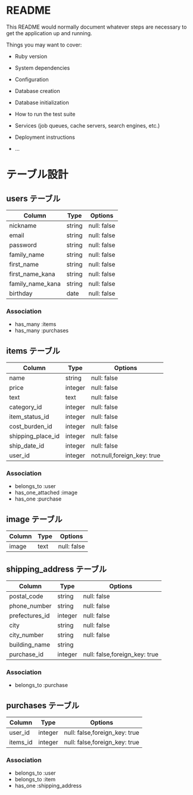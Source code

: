 # README

This README would normally document whatever steps are necessary to get the
application up and running.

Things you may want to cover:

* Ruby version

* System dependencies

* Configuration

* Database creation

* Database initialization

* How to run the test suite

* Services (job queues, cache servers, search engines, etc.)

* Deployment instructions

* ...

# テーブル設計

## users テーブル

| Column            | Type   | Options     |
| --------          | ------ | ----------- |
| nickname          | string | null: false |
| email             | string | null: false |
| password          | string | null: false |
| family_name       | string | null: false |
| first_name        | string | null: false |
| first_name_kana   | string | null: false |
| family_name_kana  | string | null: false |
| birthday          | date   | null: false |

### Association
- has_many :items
- has_many :purchases

## items テーブル

| Column            | Type     | Options           |
| ------            | ------   | -----------       |
| name              | string   | null: false       |
| price             | integer  | null: false       |
| text              | text     | null: false       |
| category_id       | integer  | null: false       |
| item_status_id    | integer  | null: false       |
| cost_burden_id    | integer  | null: false       |
| shipping_place_id | integer  | null: false       |
| ship_date_id      | integer  | null: false       |
| user_id          | integer  | not:null,foreign_key: true |

### Association
- belongs_to :user
- has_one_attached :image
- has_one :purchase

## image テーブル
| Column  | Type       | Options          |
| ------  | ---------- | ---------------- |
|  image  | text       |  null: false     |

## shipping_address テーブル

| Column | Type       | Options                   |
| ------ | ---------- | ----------------          |
|  postal_code   | string  |        null: false |
|  phone_number  | string  |        null: false |
|  prefectures_id| integer |        null: false |
|  city          | string  |        null: false |
|  city_number   | string  |        null: false |
|  building_name | string  |   |
|  purchase_id | integer |  null: false,foreign_key: true  |

### Association
- belongs_to :purchase

## purchases テーブル

| Column  | Type       | Options                        |
| ------- | ---------- | ------------------------------ |
|user_id      | integer  | null: false,foreign_key: true  |
|items_id     | integer  | null: false,foreign_key: true  |

### Association
- belongs_to :user
- belongs_to :item
- has_one :shipping_address
